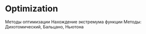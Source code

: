 # Optimization
Методы оптимизации
Нахождение экстремума функции
Методы:
Дихотомический, Бальцано, Ньютона
